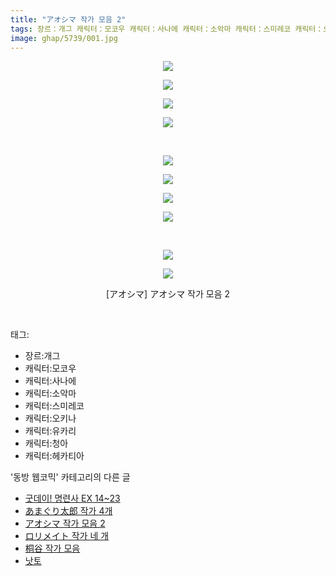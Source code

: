 ```yaml
---
title: "アオシマ 작가 모음 2"
tags: 장르：개그 캐릭터：모코우 캐릭터：사나에 캐릭터：소악마 캐릭터：스미레코 캐릭터：오키나 캐릭터：유카리 캐릭터：청아 캐릭터：헤카티아 アオシマ 동방_웹코믹
image: ghap/5739/001.jpg
---
```

<div class="article">
<p style="text-align: center; clear: none; float: none;"><img src="{{ site.nasurl }}/ghap/5739/001.jpg"/></p>
<p style="text-align: center; clear: none; float: none;"><img src="{{ site.nasurl }}/ghap/5739/002.jpg"/></p>
<p style="text-align: center; clear: none; float: none;"><img src="{{ site.nasurl }}/ghap/5739/003.jpg"/></p>
<p style="text-align: center; clear: none; float: none;"><img src="{{ site.nasurl }}/ghap/5739/004.jpg"/></p>
<p style="text-align: center; clear: none; float: none;"><br/></p>
<p style="text-align: center; clear: none; float: none;"><img src="{{ site.nasurl }}/ghap/5739/005.jpg"/></p>
<p style="text-align: center; clear: none; float: none;"><img src="{{ site.nasurl }}/ghap/5739/006.jpg"/></p>
<p style="text-align: center; clear: none; float: none;"><img src="{{ site.nasurl }}/ghap/5739/007.jpg"/></p>
<p style="text-align: center; clear: none; float: none;"><img src="{{ site.nasurl }}/ghap/5739/008.jpg"/></p>
<p style="text-align: center; clear: none; float: none;"><br/></p>
<p style="text-align: center; clear: none; float: none;"><img src="{{ site.nasurl }}/ghap/5739/009.jpg"/></p>
<p style="text-align: center; clear: none; float: none;"><img src="{{ site.nasurl }}/ghap/5739/010.jpg"/></p>
<p style="text-align: center; clear: none; float: none;">[アオシマ] アオシマ 작가 모음 2</p>
<p><br/></p>
</div><div class="tagTrail">
<p>태그: </p>
<ul>
<li>장르:개그</li>
<li>캐릭터:모코우</li>
<li>캐릭터:사나에</li>
<li>캐릭터:소악마</li>
<li>캐릭터:스미레코</li>
<li>캐릭터:오키나</li>
<li>캐릭터:유카리</li>
<li>캐릭터:청아</li>
<li>캐릭터:헤카티아</li>
</ul>
</div><div class="another">
<p>'동방 웹코믹' 카테고리의 다른 글</p>
<ul>
<li><a href="/2019-02-05-ghap_5746">굿데이! 명련사 EX 14~23</a></li>
<li><a href="/2019-02-05-ghap_5742">あまぐり太郎 작가 4개</a></li>
<li><a href="/2019-02-05-ghap_5739">アオシマ 작가 모음 2</a></li>
<li><a href="/2019-02-03-ghap_5729">ロリメイト 작가 네 개</a></li>
<li><a href="/2019-01-29-ghap_5673">桐谷 작가 모음</a></li>
<li><a href="/2019-01-23-ghap_5648">낫토</a></li>
</ul>
</div>